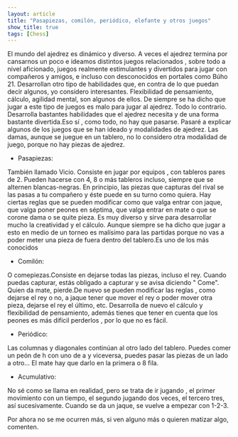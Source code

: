 ```yaml
---
layout: article
title: "Pasapiezas, comilón, periódico, elefante y otros juegos"
show_title: true
tags: [Chess]
---
```


El mundo del ajedrez es dinámico y diverso. A veces el ajedrez termina por cansarnos un poco e ideamos distintos juegos relacionados , sobre todo a nivel aficionado, juegos realmente estimulantes y divertidos para jugar con compañeros y amigos, e incluso con desconocidos en portales como Búho 21. Desarrollan otro tipo de habilidades que, en contra de lo que puedan decir algunos, yo considero interesantes. Flexibilidad de pensamiento, cálculo, agilidad mental, son algunos de ellos. De siempre se ha dicho que jugar a este tipo de juegos es malo para jugar al ajedrez. Todo lo contrario. Desarrolla bastantes habilidades que el ajedrez necesita y de una forma bastante divertida.Eso sí , como todo, no hay que pasarse. Pasaré a explicar algunos de los juegos que se han ideado y modalidades de ajedrez. Las damas, aunque se juegue en un tablero, no lo considero otra modalidad de juego, porque no hay piezas de ajedrez.

- Pasapiezas:

También llamado Vicio. Consiste en jugar por equipos , con tableros pares de 2. Pueden hacerse con 4, 8  o más tableros incluso, siempre que se alternen blancas-negras. En principio, las piezas que capturas del rival se las pasas a tu compañero y éste puede en su turno como quiera. Hay ciertas reglas que se pueden modificar como que valga entrar con jaque, que valga poner peones en séptima, que valga entrar en mate o que se corone dama o se quite pieza. Es muy diverso y sirve para desarrollar mucho la creatividad y el cálculo. Aunque siempre se ha dicho que jugar a esto en medio de un torneo es malísimo para las partidas porque no vas a poder meter una pieza de fuera dentro del tablero.Es uno de los más conocidos

- Comilón:

O comepiezas.Consiste en dejarse todas las piezas, incluso el rey. Cuando puedas capturar, estás obligado a capturar y se avisa diciendo " Come". Quien da mate, pierde.De nuevo se pueden modificar las reglas , como dejarse el rey o no, a jaque tener que mover el rey o poder mover otra pieza, dejarse el rey el último, etc. Desarrolla de nuevo el cálculo y flexibilidad de pensamiento, además tienes que tener en cuenta que  los peones es más difícil perderlos , por lo que no es fácil.

- Periódico:

Las columnas y diagonales continúan al otro lado del tablero. Puedes comer un peón de h con uno de a y viceversa, puedes pasar las piezas de un lado a otro... El mate hay que darlo en la primera o 8 fila.

- Acumulativo:

No sé como se llama en realidad, pero se trata de ir jugando , el primer movimiento con un tiempo, el segundo jugando dos veces, el tercero tres, así sucesivamente. Cuando se da un jaque, se vuelve a empezar con 1-2-3.

Por ahora no se me ocurren más, si ven alguno más o quieren matizar algo, comenten.
